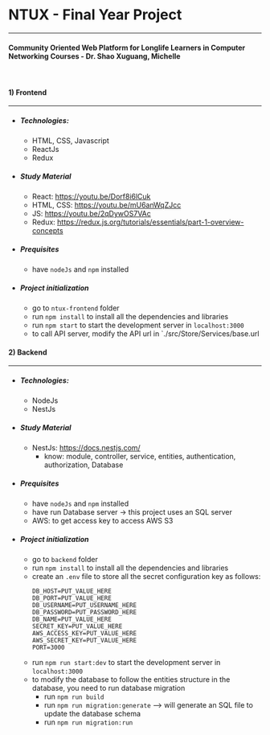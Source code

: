 # NTUX - Final Year Project
---
#### Community Oriented Web Platform for Longlife Learners in Computer Networking Courses - Dr. Shao Xuguang, Michelle

<br />

#### 1) Frontend
---

- ##### **Technologies**: 
    - HTML, CSS, Javascript
    - ReactJs
    - Redux

- ##### **Study Material**
    - React: https://youtu.be/Dorf8i6lCuk
    - HTML, CSS: https://youtu.be/mU6anWqZJcc
    - JS: https://youtu.be/2qDywOS7VAc
    - Redux: https://redux.js.org/tutorials/essentials/part-1-overview-concepts

- ##### **Prequisites**
    - have `nodeJs` and `npm` installed

- ##### **Project initialization**
    - go to `ntux-frontend` folder
    - run `npm install` to install all the dependencies and libraries
    - run `npm start` to start the development server in `localhost:3000`
    - to call API server, modify the API url in `./src/Store/Services/base.url

#### 2) Backend
---
- ##### **Technologies**: 
    - NodeJs
    - NestJs

- ##### **Study Material**
    - NestJs: https://docs.nestjs.com/
        - know: module, controller, service, entities, authentication, authorization, Database

- ##### **Prequisites**
    - have `nodeJs` and `npm` installed
    - have run Database server -> this project uses an SQL server
    - AWS: to get access key to access AWS S3

- ##### **Project initialization**
    - go to `backend` folder
    - run `npm install` to install all the dependencies and libraries
    - create an `.env` file to store all the secret configuration key as follows:
        ```
        DB_HOST=PUT_VALUE_HERE
        DB_PORT=PUT_VALUE_HERE
        DB_USERNAME=PUT_USERNAME_HERE
        DB_PASSWORD=PUT_PASSWORD_HERE
        DB_NAME=PUT_VALUE_HERE
        SECRET_KEY=PUT_VALUE_HERE
        AWS_ACCESS_KEY=PUT_VALUE_HERE
        AWS_SECRET_KEY=PUT_VALUE_HERE
        PORT=3000
        ```
    - run `npm run start:dev` to start the development server in `localhost:3000`
    - to modify the database to follow the entities structure in the database, you need to run database migration
        - run `npm run build`
        - run `npm run migration:generate` --> will generate an SQL file to update the database schema
        - run `npm run migration:run`
    
    
    
    
    
    
    
    
    
    
